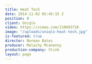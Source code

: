 ```yaml
---
title: Heat Tech
date: 2014-11-02 05:45:15 Z
position: 0
client: Uniqlo
video: https://vimeo.com/110693718
image: "/uploads/uniqlo-heat-tech.jpg"
is-featured: true
director: Norman Bates
producer: Malachy Mcanenny
production-company: Stink
layout: page
---
```


